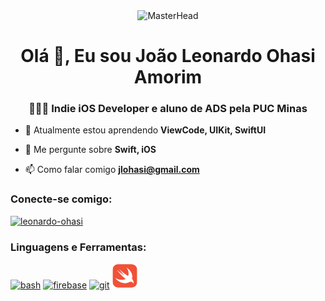 <div align="center">
  <img src="https://media.tenor.com/_EYOsX_1CUkAAAAC/pixel-night.gif" alt="MasterHead">
  <h1>Olá 👋, Eu sou João Leonardo Ohasi Amorim</h1>
  <h3>🏄🏽‍♂️ Indie iOS Developer e aluno de ADS pela PUC Minas</h3>
</div>

- 🌱 Atualmente estou aprendendo **ViewCode, UIKit, SwiftUI**

- 💬 Me pergunte sobre **Swift, iOS**

- 📫 Como falar comigo **jlohasi@gmail.com**

<h3>Conecte-se comigo:</h3>
<p>
  <a href="https://linkedin.com/in/leonardo-ohasi" target="blank"><img src="https://raw.githubusercontent.com/rahuldkjain/github-profile-readme-generator/master/src/images/icons/Social/linked-in-alt.svg" alt="leonardo-ohasi" height="30" width="40" /></a>
</p>

<h3>Linguagens e Ferramentas:</h3>
<p>
  <a href="https://www.gnu.org/software/bash/" target="_blank" rel="noreferrer"><img src="https://www.vectorlogo.zone/logos/gnu_bash/gnu_bash-icon.svg" alt="bash" width="40" height="40" /></a>
  <a href="https://firebase.google.com/" target="_blank" rel="noreferrer"><img src="https://www.vectorlogo.zone/logos/firebase/firebase-icon.svg" alt="firebase" width="40" height="40" /></a>
  <a href="https://git-scm.com/" target="_blank" rel="noreferrer"><img src="https://www.vectorlogo.zone/logos/git-scm/git-scm-icon.svg" alt="git" width="40" height="40" /></a>
  <a href="https://developer.apple.com/swift/" target="_blank" rel="noreferrer"><img src="https://raw.githubusercontent.com/devicons/devicon/master/icons/swift/swift-original.svg" alt="swift" width="40" height="40" /></a>
</p>




